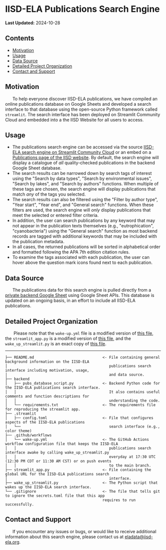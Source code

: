 # IISD-ELA Publications Search Engine
**Last Updated:** 2024-10-28

## Contents
* [Motivation](#motivation)
* [Usage](#usage)
* [Data Source](#data-source)
* [Detailed Project Organization](#detailed-project-organization)
* [Contact and Support](#contact-and-support)

## Motivation
&nbsp;&nbsp;&nbsp;&nbsp;&nbsp;&nbsp;To help everyone discover IISD-ELA publications, we have compiled an online publications database on Google Sheets and developed a search interface to that database using the open-source Python framework called ```streamlit```. The search interface has been deployed on Streamlit Community Cloud and embedded into a the IISD Website for all users to access.

## Usage
- The publications search engine can be accessed via the source [IISD-ELA search engine on Streamlit Community Cloud](https://iisd-ela-pubs-search-engine.streamlit.app/) or an embed on a [Publications page of the IISD website](https://www.iisd.org/ela/researchers/publications/). By default, the search engine will display a catalogue of *all* quality-checked publications in the backend Google Sheet database. 
- The search results can be narrowed down by search tags of interest using the "Search by data types", "Search by environmental issues", "Search by lakes", and "Search by authors" functions. When multiple of these tags are chosen, the search engine will display publications that match *any* of the tags you selected. 
- The search results can also be filtered using the "Filter by author type", "Year start", "Year end", and "General search" functions. When these filters are used, the search engine will *only* display publications that meet the selected or entered filter criteria. 
- In addition, the user can search publications by any keyword that may not appear in the publication texts themselves (e.g., "eutrophication", "cyanobacteria") using the "General search" function as most backend records are tagged with additional keywords that may be included with the publication metadata.
- In all cases, the returned publications will be sorted in alphabetical order and formatted following the APA 7th edition citation rules. 
- To examine the tags associated with each publication, the user can hover above the question mark icons found next to each publication. 

## Data Source
&nbsp;&nbsp;&nbsp;&nbsp;&nbsp;&nbsp;The publications data for this search engine is pulled directly from a [private backend Google Sheet](https://docs.google.com/spreadsheets/d/1USrhFJ-0ujQhubVdnr3ww-2tHtA90CHvZ7MhE9sewtY/edit?gid=1707056458#gid=1707056458) using Google Sheet APIs. This database is updated on an ongoing basis, in an effort to include all IISD-ELA publications.

## Detailed Project Organization
&nbsp;&nbsp;&nbsp;&nbsp;&nbsp;&nbsp; Please note that the ```wake-up.yml``` file is a modified version of [this file](https://github.com/Aditya190803/st-awake-template/blob/main/.github/workflows/wake_up.yml.sample), the ```streamlit_app.py``` is a modified version of [this file](https://github.com/Aditya190803/st-awake-template/blob/main/streamlit_app.py), and the ```wake_up_streamlit.py``` is an exact copy of [this file](https://github.com/Aditya190803/st-awake-template/blob/main/wake_up_streamlit.py). 

------------

```
├── README.md                               <- File containing general background information on the IISD-ELA 
│                                              publications search interface including motivation, usage, 
│                                              and data source.
├── backend
│   ├── pubs_database_script.py             <- Backend Python code for the IISD-ELA publications search interface. 
│   │                                          It also contains useful comments and function descriptions for 
│   │                                          understanding the code.
│   └── requirements.txt                    <- The requirements file for reproducing the streamlit app.
├── .streamlit
│   ├── config.toml                         <- File that configures aspects of the IISD-ELA publications
│   └──                                        search interface (e.g., color theme)
├── .github/workflows                       
│   └── wake-up.yml                         <- The GitHub Actions workflow configuration file that keeps the IISD-ELA
│   │                                          publications search interface awake by calling wake_up_streamlit.py
│   │                                          everyday at 17:30 UTC (12:30 PM CDT or 11:30 AM CST) or on push events
│   │                                          to the main branch.
├── streamlit_app.py                        <- File containing the global URL for the IISD-ELA publications search
│                                              interface.
├── wake_up_streamlit.py                    <- The Python script that wakes up the IISD-ELA search interface.
└── .gitignore                              <- The file that tells git to ignore the secrets.toml file that this app
                                            requires to run successfully.

```
## Contact and Support
&nbsp;&nbsp;&nbsp;&nbsp;&nbsp;&nbsp;If you encounter any issues or bugs, or would like to receive additional information about this search engine, please contact us at eladata@iisd-ela.org.

